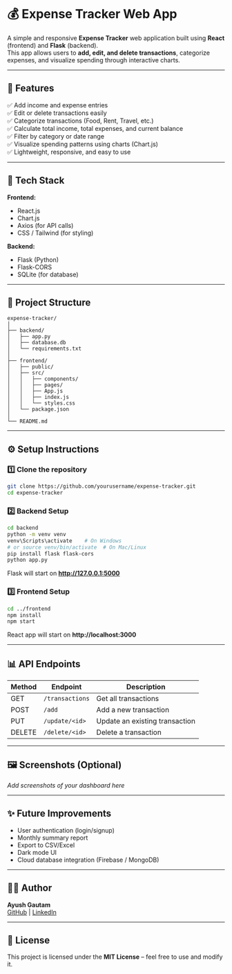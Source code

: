 # 💰 Expense Tracker Web App

A simple and responsive **Expense Tracker** web application built using **React** (frontend) and **Flask** (backend).  
This app allows users to **add, edit, and delete transactions**, categorize expenses, and visualize spending through interactive charts.

---

## 🚀 Features

✅ Add income and expense entries  
✅ Edit or delete transactions easily  
✅ Categorize transactions (Food, Rent, Travel, etc.)  
✅ Calculate total income, total expenses, and current balance  
✅ Filter by category or date range  
✅ Visualize spending patterns using charts (Chart.js)  
✅ Lightweight, responsive, and easy to use  

---

## 🧱 Tech Stack

**Frontend:**  
- React.js  
- Chart.js  
- Axios (for API calls)  
- CSS / Tailwind (for styling)

**Backend:**  
- Flask (Python)  
- Flask-CORS  
- SQLite (for database)  

---

## 📂 Project Structure

```
expense-tracker/
│
├── backend/
│   ├── app.py
│   ├── database.db
│   └── requirements.txt
│
├── frontend/
│   ├── public/
│   ├── src/
│   │   ├── components/
│   │   ├── pages/
│   │   ├── App.js
│   │   ├── index.js
│   │   └── styles.css
│   └── package.json
│
└── README.md
```

---

## ⚙️ Setup Instructions

### 1️⃣ Clone the repository
```bash
git clone https://github.com/yourusername/expense-tracker.git
cd expense-tracker
```

### 2️⃣ Backend Setup
```bash
cd backend
python -m venv venv
venv\Scripts\activate    # On Windows
# or source venv/bin/activate  # On Mac/Linux
pip install flask flask-cors
python app.py
```
Flask will start on **http://127.0.0.1:5000**

### 3️⃣ Frontend Setup
```bash
cd ../frontend
npm install
npm start
```
React app will start on **http://localhost:3000**

---

## 📊 API Endpoints

| Method | Endpoint | Description |
|--------|-----------|-------------|
| GET | `/transactions` | Get all transactions |
| POST | `/add` | Add a new transaction |
| PUT | `/update/<id>` | Update an existing transaction |
| DELETE | `/delete/<id>` | Delete a transaction |

---

## 🖼️ Screenshots (Optional)
_Add screenshots of your dashboard here_

---

## ✨ Future Improvements
- User authentication (login/signup)
- Monthly summary report
- Export to CSV/Excel
- Dark mode UI
- Cloud database integration (Firebase / MongoDB)

---

## 👨‍💻 Author
**Ayush Gautam**  
[GitHub](https://github.com/Ayushgautam16) | [LinkedIn](https://www.linkedin.com/in/ayush-gautam-9baa14248/)

---

## 🪪 License
This project is licensed under the **MIT License** – feel free to use and modify it.
